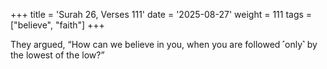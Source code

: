 +++
title = 'Surah 26, Verses 111'
date = '2025-08-27'
weight = 111
tags = ["believe", "faith"]
+++

They argued, “How can we believe in you, when you are followed ˹only˺ by the lowest of the low?”